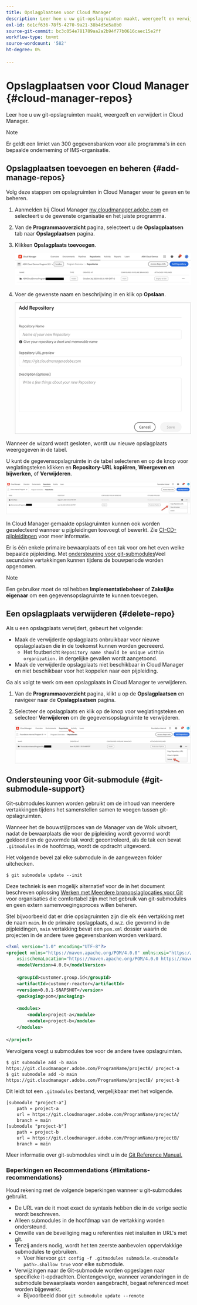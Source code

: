 ```yaml
---
title: Opslagplaatsen voor Cloud Manager
description: Leer hoe u uw git-opslagruimten maakt, weergeeft en verwijdert in Cloud Manager.
exl-id: 6e1cf636-78f5-4270-9a21-38b4d5e5a0b0
source-git-commit: bc3c054e781789aa2a2b94f77b0616caec15e2ff
workflow-type: tm+mt
source-wordcount: '582'
ht-degree: 0%

---
```



# Opslagplaatsen voor Cloud Manager {#cloud-manager-repos}

Leer hoe u uw git-opslagruimten maakt, weergeeft en verwijdert in Cloud Manager.

>[!NOTE]
>
>Er geldt een limiet van 300 gegevensbanken voor alle programma&#39;s in een bepaalde onderneming of IMS-organisatie.

## Opslagplaatsen toevoegen en beheren {#add-manage-repos}

Volg deze stappen om opslagruimten in Cloud Manager weer te geven en te beheren.

1. Aanmelden bij Cloud Manager [my.cloudmanager.adobe.com](https://my.cloudmanager.adobe.com/) en selecteert u de gewenste organisatie en het juiste programma.

1. Van de **Programmaoverzicht** pagina, selecteert u de **Opslagplaatsen** tab naar **Opslagplaatsen** pagina.

1. Klikken **Opslagplaats toevoegen**.

   ![Opslagplaats toevoegen, knop](/help/implementing/cloud-manager/assets/repos/create-repo2.png)

1. Voer de gewenste naam en beschrijving in en klik op **Opslaan**.

   ![Dialoogvenster Opslagplaats toevoegen](/help/implementing/cloud-manager/assets/repos/repo-1.png)

Wanneer de wizard wordt gesloten, wordt uw nieuwe opslagplaats weergegeven in de tabel.

U kunt de gegevensopslagruimte in de tabel selecteren en op de knop voor weglatingsteken klikken en **Repository-URL kopiëren**, **Weergeven en bijwerken**, of **Verwijderen**.

![Opties voor opslagplaats](/help/implementing/cloud-manager/assets/repos/create-repo3.png)

In Cloud Manager gemaakte opslagruimten kunnen ook worden geselecteerd wanneer u pijpleidingen toevoegt of bewerkt. Zie [CI-CD-pijpleidingen](/help/implementing/cloud-manager/configuring-pipelines/introduction-ci-cd-pipelines.md) voor meer informatie.

Er is één enkele primaire bewaarplaats of een tak voor om het even welke bepaalde pijpleiding. Met [ondersteuning voor git-submodules](#git-submodule-support)Veel secundaire vertakkingen kunnen tijdens de bouwperiode worden opgenomen.

>[!NOTE]
>
>Een gebruiker moet de rol hebben **Implementatiebeheer** of **Zakelijke eigenaar** om een gegevensopslagruimte te kunnen toevoegen.

## Een opslagplaats verwijderen {#delete-repo}

Als u een opslagplaats verwijdert, gebeurt het volgende:

* Maak de verwijderde opslagplaats onbruikbaar voor nieuwe opslagplaatsen die in de toekomst kunnen worden gecreeerd.
   * Het foutbericht `Repository name should be unique within organization.` in dergelijke gevallen wordt aangetoond.
* Maak de verwijderde opslagplaats niet beschikbaar in Cloud Manager en niet beschikbaar voor het koppelen naar een pijpleiding.

Ga als volgt te werk om een opslagplaats in Cloud Manager te verwijderen.

1. Van de **Programmaoverzicht** pagina, klikt u op de **Opslagplaatsen** en navigeer naar de **Opslagplaatsen** pagina.

1. Selecteer de opslagplaats en klik op de knop voor weglatingsteken en selecteer **Verwijderen** om de gegevensopslagruimte te verwijderen.

   ![Opslagplaats verwijderen](/help/implementing/cloud-manager/assets/repos/delete-repo.png)

## Ondersteuning voor Git-submodule {#git-submodule-support}

Git-submodules kunnen worden gebruikt om de inhoud van meerdere vertakkingen tijdens het samenstellen samen te voegen tussen git-opslagruimten.

Wanneer het de bouwstijlproces van de Manager van de Wolk uitvoert, nadat de bewaarplaats die voor de pijpleiding wordt gevormd wordt gekloond en de gevormde tak wordt gecontroleerd, als de tak een bevat `.gitmodules` in de hoofdmap, wordt de opdracht uitgevoerd.

Het volgende bevel zal elke submodule in de aangewezen folder uitchecken.

```
$ git submodule update --init
```

Deze techniek is een mogelijk alternatief voor de in het document beschreven oplossing [Werken met Meerdere bronopslaglocaties voor Git](/help/implementing/cloud-manager/managing-code/working-with-multiple-source-git-repositories.md) voor organisaties die comfortabel zijn met het gebruik van git-submodules en geen extern samenvoegingsproces willen beheren.

Stel bijvoorbeeld dat er drie opslagruimten zijn die elk één vertakking met de naam `main`. In de primaire opslagplaats, d.w.z. die gevormd in de pijpleidingen, `main` vertakking bevat een `pom.xml` dossier waarin de projecten in de andere twee gegevensbanken worden verklaard.

```xml
<?xml version="1.0" encoding="UTF-8"?>
<project xmlns="https://maven.apache.org/POM/4.0.0" xmlns:xsi="https://www.w3.org/2001/XMLSchema-instance"
    xsi:schemaLocation="https://maven.apache.org/POM/4.0.0 https://maven.apache.org/maven-v4_0_0.xsd">
    <modelVersion>4.0.0</modelVersion>
   
    <groupId>customer.group.id</groupId>
    <artifactId>customer-reactor</artifactId>
    <version>0.0.1-SNAPSHOT</version>
    <packaging>pom</packaging>
   
    <modules>
        <module>project-a</module>
        <module>project-b</module>
    </modules>
   
</project>
```

Vervolgens voegt u submodules toe voor de andere twee opslagruimten.

```shell
$ git submodule add -b main https://git.cloudmanager.adobe.com/ProgramName/projectA/ project-a
$ git submodule add -b main https://git.cloudmanager.adobe.com/ProgramName/projectB/ project-b
```

Dit leidt tot een `.gitmodules` bestand, vergelijkbaar met het volgende.

```text
[submodule "project-a"]
    path = project-a
    url = https://git.cloudmanager.adobe.com/ProgramName/projectA/
    branch = main
[submodule "project-b"]
    path = project-b
    url = https://git.cloudmanager.adobe.com/ProgramName/projectB/
    branch = main
```

Meer informatie over git-submodules vindt u in de [Git Reference Manual.](https://git-scm.com/book/en/v2/Git-Tools-Submodules)

### Beperkingen en Recommendations {#limitations-recommendations}

Houd rekening met de volgende beperkingen wanneer u git-submodules gebruikt.

* De URL van de it moet exact de syntaxis hebben die in de vorige sectie wordt beschreven.
* Alleen submodules in de hoofdmap van de vertakking worden ondersteund.
* Omwille van de beveiliging mag u referenties niet insluiten in URL&#39;s met git.
* Tenzij anders nodig, wordt het ten zeerste aanbevolen oppervlakkige submodules te gebruiken.
   * Voer hiervoor `git config -f .gitmodules submodule.<submodule path>.shallow true` voor elke submodule.
* Verwijzingen naar de Git-submodule worden opgeslagen naar specifieke it-opdrachten. Dientengevolge, wanneer veranderingen in de submodule bewaarplaats worden aangebracht, begaat referenced moet worden bijgewerkt.
   * Bijvoorbeeld door `git submodule update --remote`
